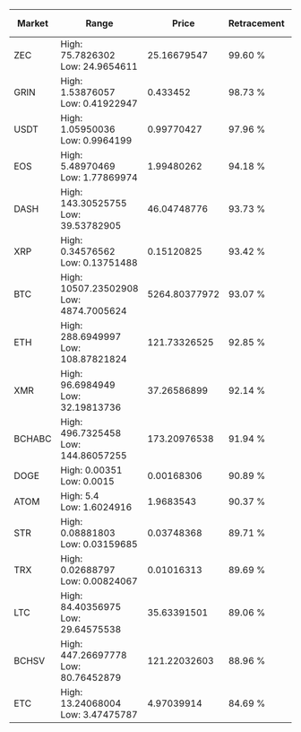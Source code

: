 | Market | Range | Price| Retracement | Doubles to 50% |
| --- | --- | --- | --- | --- |
| ZEC | High: 75.7826302<br />Low: 24.9654611 | 25.16679547 | 99.60 % | 2.00 |
| GRIN | High: 1.53876057<br />Low: 0.41922947 | 0.433452 | 98.73 % | 2.26 |
| USDT | High: 1.05950036<br />Low: 0.9964199 | 0.99770427 | 97.96 % | 1.03 |
| EOS | High: 5.48970469<br />Low: 1.77869974 | 1.99480262 | 94.18 % | 1.82 |
| DASH | High: 143.30525755<br />Low: 39.53782905 | 46.04748776 | 93.73 % | 1.99 |
| XRP | High: 0.34576562<br />Low: 0.13751488 | 0.15120825 | 93.42 % | 1.60 |
| BTC | High: 10507.23502908<br />Low: 4874.7005624 | 5264.80377972 | 93.07 % | 1.46 |
| ETH | High: 288.6949997<br />Low: 108.87821824 | 121.73326525 | 92.85 % | 1.63 |
| XMR | High: 96.6984949<br />Low: 32.19813736 | 37.26586899 | 92.14 % | 1.73 |
| BCHABC | High: 496.7325458<br />Low: 144.86057255 | 173.20976538 | 91.94 % | 1.85 |
| DOGE | High: 0.00351<br />Low: 0.0015 | 0.00168306 | 90.89 % | 1.49 |
| ATOM | High: 5.4<br />Low: 1.6024916 | 1.9683543 | 90.37 % | 1.78 |
| STR | High: 0.08881803<br />Low: 0.03159685 | 0.03748368 | 89.71 % | 1.61 |
| TRX | High: 0.02688797<br />Low: 0.00824067 | 0.01016313 | 89.69 % | 1.73 |
| LTC | High: 84.40356975<br />Low: 29.64575538 | 35.63391501 | 89.06 % | 1.60 |
| BCHSV | High: 447.26697778<br />Low: 80.76452879 | 121.22032603 | 88.96 % | 2.18 |
| ETC | High: 13.24068004<br />Low: 3.47475787 | 4.97039914 | 84.69 % | 1.68 |
